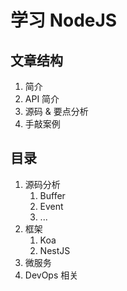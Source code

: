 # 学习 NodeJS

## 文章结构

1. 简介
2. API 简介
3. 源码 & 要点分析
4. 手敲案例

## 目录

1. 源码分析
   1. Buffer
   2. Event
   3. ...
2. 框架
   1. Koa
   2. NestJS
3. 微服务
4. DevOps 相关
